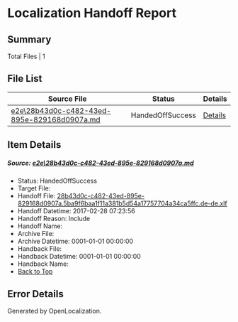 # <a name='report-top'></a> Localization Handoff Report

## Summary
 Total Files | 1

## File List
 Source File | Status | Details 
 ----------- | ------ | ------- 
 [e2e\28b43d0c-c482-43ed-895e-829168d0907a.md](https://github.com/OpenLocalizationTestOrg/ol-test4/blob/62cac3cf3f4a1616f687b86e5e4a3e3748a94f98/e2e/28b43d0c-c482-43ed-895e-829168d0907a.md) | HandedOffSuccess | [Details](#1064610c03044d2884accbd15e3e292f157ff4061)

## Item Details
##### <a name='1064610c03044d2884accbd15e3e292f157ff4061'></a> Source: [e2e\28b43d0c-c482-43ed-895e-829168d0907a.md](https://github.com/OpenLocalizationTestOrg/ol-test4/blob/62cac3cf3f4a1616f687b86e5e4a3e3748a94f98/e2e/28b43d0c-c482-43ed-895e-829168d0907a.md)
* Status: HandedOffSuccess
* Target File: 
* Handoff File: [28b43d0c-c482-43ed-895e-829168d0907a.5ba9f6baa1f11a381b5d54a17757704a34ca5ffc.de-de.xlf](https://github.com/OpenLocalizationTestOrg/ol-test4-handoff/blob/1ad44ed173eac20d339345bdec43c20a338c80b6/ol-handoff/OpenLocalizationTestOrg/ol-test4-dede/xinjiang/ht/28b43d0c-c482-43ed-895e-829168d0907a.5ba9f6baa1f11a381b5d54a17757704a34ca5ffc.de-de.xlf)
* Handoff Datetime: 2017-02-28 07:23:56
* Handoff Reason: Include
* Handoff Name: 
* Archive File: 
* Archive Datetime: 0001-01-01 00:00:00
* Handback File: 
* Handback Datetime: 0001-01-01 00:00:00
* Handback Name: 
* [Back to Top](#report-top)


## Error Details

Generated by OpenLocalization.
